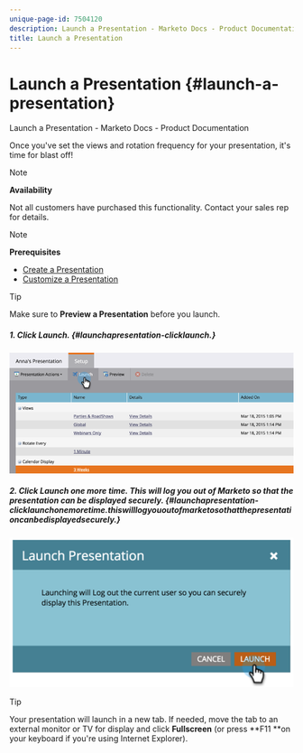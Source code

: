 ```yaml
---
unique-page-id: 7504120
description: Launch a Presentation - Marketo Docs - Product Documentation
title: Launch a Presentation
---
```


# Launch a Presentation {#launch-a-presentation}

Launch a Presentation - Marketo Docs - Product Documentation

Once you've set the views and rotation frequency for your presentation, it's time for blast off! &nbsp;

>[!NOTE]
>
>**Availability**
>
>Not all customers have purchased this functionality. Contact your sales rep for details.

>[!NOTE]
>
>**Prerequisites**
>
>* [Create a Presentation](create-a-presentation.md)
>* [Customize a Presentation](customize-a-presentation.md)
>

>[!TIP]
>
>Make sure to **Preview a Presentation** before you launch.

##### 1. Click Launch.  {#launchapresentation-clicklaunch.}

![](assets/image2015-3-20-14-3a4-3a18.png)

##### 2. Click Launch one more time. This will log you out of Marketo so that the presentation can be displayed securely.  {#launchapresentation-clicklaunchonemoretime.thiswilllogyououtofmarketosothatthepresentationcanbedisplayedsecurely.}

![](assets/image2015-3-20-14-3a5-3a34.png)

>[!TIP]
>
>Your presentation will launch in a new tab. If needed, move the tab to an external monitor or TV for display and click **Fullscreen** (or press **F11 **on your keyboard if you're using Internet Explorer).

